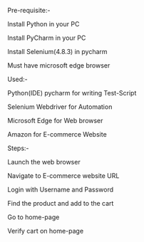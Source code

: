 Pre-requisite:-

Install Python in your PC

Install PyCharm in your PC

Install Selenium(4.8.3) in pycharm

Must have microsoft edge browser

Used:-

Python(IDE) pycharm for writing Test-Script

Selenium Webdriver for Automation

Microsoft Edge for Web browser

Amazon for E-commerce Website

Steps:-

Launch the web browser

Navigate to E-commerce website URL

Login with Username and Password

Find the product and add to the cart

Go to home-page

Verify cart on home-page
